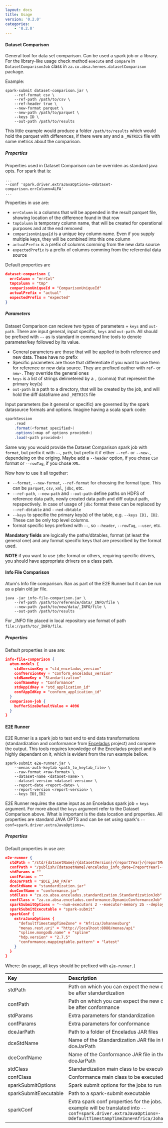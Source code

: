 ```yaml
---
layout: docs
title: Usage
version: '0.2.0'
categories:
    - '0.2.0'
---
```

#### Dataset Comparison

General tool for data set comparison. Can be used a spark job or a library. For the library-like usage check method `execute` and `compare` in `DatasetComparisonJob` class in `za.co.absa.hermes.datasetComparison` package.

Example:

```shell
spark-submit dataset-comparison.jar \
    --ref-format csv \
    --ref-path /path/to/csv \
    --ref-header true \
    --new-format parquet \
    --new-path /path/to/parquet \
    --keys ID \
    --out-path /path/to/results
```

This little example would produce a folder `/path/to/results` which would hold the parquet with differences, if there were any and
a `_METRICS` file with some metrics about the comparison.

##### Properties

Properties used in Dataset Comparison can be overriden as standard java opts. For spark that is:

```shell
...
--conf 'spark.driver.extraJavaOptions=-Ddataset-comparison.errColumn=ALFA'
...
```

Properties in use are:

- `errColumn` is a columns that will be appended in the result parquet file, showing location of the difference found in that row
- `tmpColumn` is temporary column name, that will be created for operational purposes and at the end removed
- `comparisonUniqueId` is a unique key column name. Even if you supply multiple keys, they will be combined into this one column
- `actualPrefix` is a prefix of columns comming from the new data source
- `expectedPrefix` is a prefix of columns comming from the referential data source

Default properties are

```json
dataset-comparison {
  errColumn = "errCol"
  tmpColumn = "tmp"
  comparisonUniqueId = "ComparisonUniqueId"
  actualPrefix = "actual"
  expectedPrefix = "expected"
}
```

##### Parameters

Dataset Comparison can recieve two types of parameters + `keys` and `out-path`. There are input general, input specific, `keys` and `out-path`. All should be prefixed with `--` as is standard in command line tools to denote parameter/key followed by its value.

- General parameters are those that will be applied to both reference and new data. These have no prefix
- Specific parameters are those that differentiate if you want to use them for reference or new data source. They are prefixed eaither with `ref-` or `new-`. They override the general ones
- `keys` is a list of strings delimetered by a `,` (comma) that represent the primary key(s)
- `out-path` is a path to a directory, that will be created by the job, and will hold the diff dataframe and `_METRICS` file

Input parameters (be it general or specific) are governed by the spark datasource formats and options. Imagine having a scala spark code:

```scala
sparkSession
    .read
    .format(<format specified>)
    .options(<map of options provided>)
    .load(<path provided>)
```

Same way you would provide the Dataset Comparison spark job with `format`, but prefix it with `--`, `path`, but prefix it if either `--ref-` or `--new-`, dependeing on the origing. Maybe add a `--header` option, if you chose `CSV` format or `--rowTag`, if you chose `XML`.

Now how to use it all together:

- `--format`, `--new-format`, `--ref-format` for choosing the format type. This can be `parquet`, `csv`, `xml`, `jdbc`, etc.
- `--ref-path`, `--new-path` and `--out-path` define paths on HDFS of reference data path, newly created data path and diff output path, repspectively. In case of usage of `jdbc` format these can be replaced by `--ref-dbtable` and `--ned-dbtable`
- `--keys` to specifie the primary key(s) of the table, e.g. `--keys ID1, ID2`. These can be only top level columns.
- format specific keys prefixed with `--`, so `--header`, `--rowTag`, `--user`, etc.

**Mandatory fields** are logically the paths/dbtables, format (at least the general one) and any format specific keys that are prescribed by the format used.

**NOTE** if you want to use `jdbc` format or others, requiring specific drivers, you should have appropriate drivers on a class path.

#### Info File Comparison

Atum's Info file comparison. Ran as part of the E2E Runner but it can be run as a plain old jar file.

```shell
java -jar info-file-comparison.jar \
    --ref-path /path/to/reference/data/_INFO/file \
    --new-path /path/to/new/data/_INFO/file \
    --out-path /path/to/results
```

For _INFO file placed in local repository use format of path `file://path/to/_INFO/file`.

##### Properties

Default properties in use are:

```json
info-file-comparison {
  atum-models {
    stdVersionKey = "std_enceladus_version"
    confVersionKey = "conform_enceladus_version"
    stdNameKey = "Standartization"
    confNameKey = "Conformance"
    stdAppIdKey = "std_application_id"
    confAppIdKey = "conform_application_id"
  }
  comparison-job {
    bufferSizeDefaultValue = 4096
  }
}
```

#### E2E Runner

E2E Runner is a spark job to test end to end data transformations (standardization and conformance from [Enceladus](https://github.com/AbsaOSS/enceladus) project) and compere the output. This tools requires knowledge of the Enceladus project and is highly dependant on it, which is evident from the run example bellow.

```shell
spark-submit e2e-runner.jar \
    --menas-auth-keytab <path_to_keytab_file> \
    --raw-format <raw-format> \
    --dataset-name <dataset-name> \
    --dataset-version <dataset-version> \
    --report-date <report-date> \
    --report-version <report-version> \
    --keys ID1,ID2
```

E2E Runner requires the same input as an Enceladus spark job + `keys` argument. For more about the `keys` argument refer to the Dataset Comparison above. What is important is the data location and properties. All properties are standard JAVA OPTS and can be set using spark's `--conf=spark.driver.extraJavaOptions=`.

##### Properties
Default properties in use are:

```json
e2e-runner {
  stdPath = "/std/{datasetName}/{datasetVersion}/{reportYear}/{reportMonth}/{reportDay}/{reportVersion}"
  confPath = "/publish/{datasetName}/enceladus_info_date={reportYear}-{reportMonth}-{reportDay}/enceladus_info_version={reportVersion}"
  stdParams = ""
  confParams = ""
  dceJarPath = "$DCE_JAR_PATH"
  dceStdName = "standardization.jar"
  dceConfName = "conformance.jar"
  stdClass = "za.co.absa.enceladus.standardization.StandardizationJob"
  confClass = "za.co.absa.enceladus.conformance.DynamicConformanceJob"
  sparkSubmitOptions = "--num-executors 2 --executor-memory 2G --deploy-mode client"
  sparkSubmitExecutable = "spark-submit"
  sparkConf {
    extraJavaOptions {
      "defaultTimestampTimeZone" = "Africa/Johannesburg"
      "menas.rest.uri" = "http://localhost:8080/menas/api"
      "spline.mongodb.name" = "spline"
      "hdp.version" = "2.7.5"
      "conformance.mappingtable.pattern" = "latest"
    }
  }
}
```

Where: (in usage, all keys should be prefixed with `e2e-runner.`)

| Key | Description |
|:---|:---|
| stdPath | Path on which you can expect the new data to be after standardization |
| confPath | Path on which you can expect the new data to be after conformance |
| stdParams | Extra parameters for standardization |
| confParams | Extra parameters for conformance |
| dceJarPath | Path to a folder of Enceladus JAR files |
| dceStdName | Name of the Standardization JAR file in the dceJarPath |
| dceConfName | Name of the Conformance JAR file in the dceJarPath |
| stdClass | Standardization main class to be executed |
| confClass | Conformance main class to be executed |
| sparkSubmitOptions | Spark submit options for the jobs to run with |
| sparkSubmitExecutable | Path to a spark-submit executable |
| sparkConf | Extra spark conf properties for the jobs. For example will be translated into `--conf=spark.driver.extraJavaOptions=-DdefaultTimestampTimeZone=Africa/Johannesburg` |


